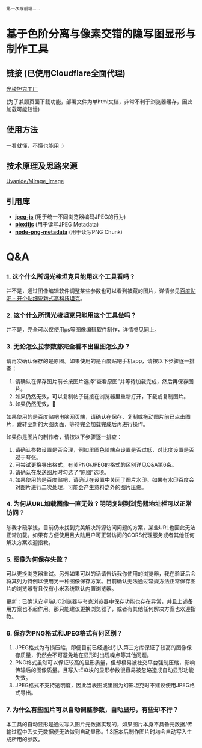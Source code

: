 <small> 第一次写前端…… </small>

# 基于色阶分离与像素交错的隐写图显形与制作工具

## 链接 (已使用Cloudflare全面代理)
[光棱坦克工厂](https://prism.uyanide.com/) 

(为了兼顾页面下载功能，部署文件为单html文档，非常不利于浏览器缓存，因此加载可能较慢)

## 使用方法
一看就懂，不懂也能用 :)

## 技术原理及思路来源
[Uyanide/Mirage_Image](https://github.com/Uyanide/Mirage_Image)

## 引用库
- **[jpeg-js](https://github.com/jpeg-js/jpeg-js)** (用于统一不同浏览器编码JPEG的行为)
- **[piexifjs](https://github.com/hMatoba/piexifjs)** (用于读写JPEG Metadata)
- **[node-png-metadata](https://github.com/kujirahand/node-png-metadata)** (用于读写PNG Chunk)

# Q&A

### 1. 这个什么所谓光棱坦克只能用这个工具看吗？
并不是，通过图像编辑软件调整某些参数也可以看到被藏的图片，详情参见[百度贴吧 - 开个贴细说新式高科技坦克](https://tieba.baidu.com/p/9093709508)。

### 2. 这个什么所谓光棱坦克只能用这个工具做吗？
并不是，完全可以仅使用ps等图像编辑软件制作，详情参见同上。

### 3. 无论怎么拉参数都完全看不出里图怎么办？
请再次确认保存的是原图。如果使用的是百度贴吧手机app，请按以下步骤逐一排查：

1. 请确认在保存图片前长按图片选择“查看原图”并等待加载完成，然后再保存图片。
2. 如果仍然无效，可以复制帖子链接在浏览器里重新打开，下载或复制图片。
3. 如果仍然无效，🔨

如果使用的是百度贴吧电脑网页端，请确认在保存、复制或拖动图片前已点击图片，跳转至新的大图页面，等待完全加载完成后再进行操作。

如果你是图片的制作者，请按以下步骤逐一排查：

1. 请确认参数设置是否合理，例如里图色阶端点设置是否过低，对比度设置是否过于夸张。
2. 可尝试更换导出格式，有关PNG/JPEG的格式的区别详见Q&A第6条。
3. 请确认在发送图片时勾选了“原图”选项。
4. 如果使用的是百度贴吧，请确认在设置中关闭了图片水印。如果有水印百度会对图片进行二次处理，可能会产生意料之外的图片压缩。

### 4. 为何从URL加载图像一直无效？明明复制到浏览器地址栏可以正常访问？
恕我才疏学浅，目前仍未找到完美解决跨源访问问题的方案，某些URL也因此无法正常加载。如果有方便使用且大陆用户可正常访问的CORS代理服务或者其他任何解决方案欢迎指教。

### 5. 图像为何保存失败？
可以更换浏览器重试。另外如果可以的话请告诉我你使用的浏览器，我在验证后会将其列为特例以使用另一种图像保存方案。目前确认无法通过常规方法正常保存图片的浏览器有且仅有小米系统默认内置浏览器。

更新：已确认安卓端UC浏览器与夸克浏览器中保存功能也存在异常，并且上述备用方案也不起作用。那只能建议更换浏览器了，或者有其他任何解决方案也欢迎指教。

### 6. 保存为PNG格式和JPEG格式有何区别？

1. JPEG格式为有损压缩，即便目前已经通过引入第三方库保证了较高的图像保存质量，仍然会不可避免地在显形时出现噪点等其他问题。
2. PNG格式虽然可以保证较高的显形质量，但却极易被社交平台强制压缩，影响传输后的图像质量。且写入tEXt块的显形参数很容易被忽略造成自动显形功能失效。
3. JPEG格式不支持透明度，因此当表图或里图为幻影坦克时不建议使用JPEG格式导出。

### 7. 为什么有些图片可以自动调整参数，自动显形，有些却不行？
本工具的自动显形是通过写入图片元数据实现的，如果图片本身不具备元数据/传输过程中丢失元数据便无法做到自动显形。1.3版本后制作图片时均会自动写入生成所用的参数。
